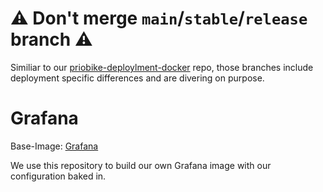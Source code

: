 # ⚠️ Don't merge `main`/`stable`/`release` branch ⚠️

Similiar to our [priobike-deploylment-docker](https://github.com/priobike/priobike-deployment-docker) repo, those branches include deployment specific differences and are divering on purpose.

# Grafana

Base-Image: [Grafana](https://hub.docker.com/r/grafana/grafana)

We use this repository to build our own Grafana image with our configuration baked in.

